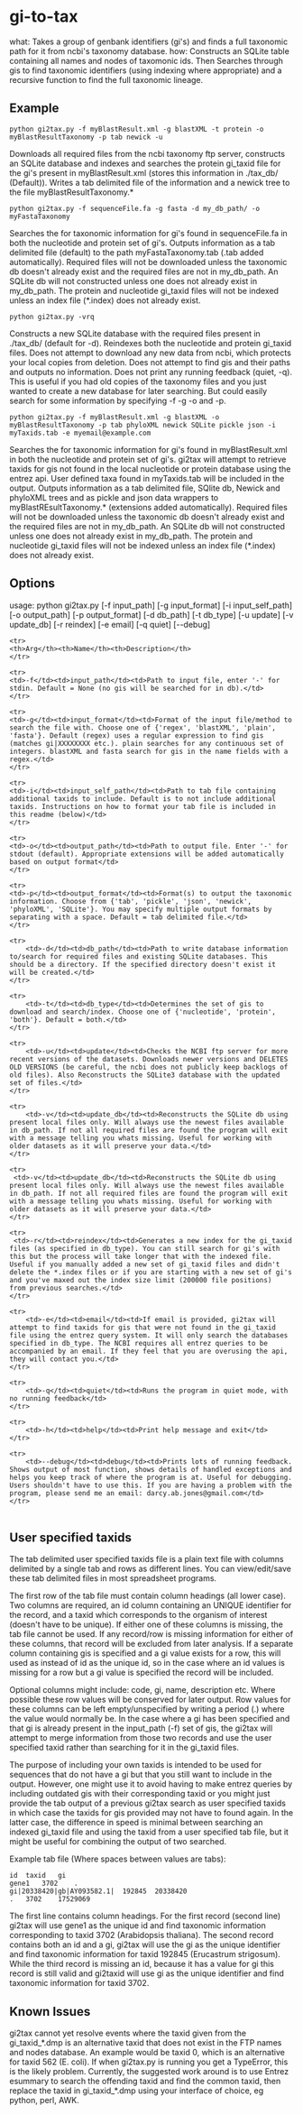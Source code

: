 gi-to-tax
=========

what: Takes a group of genbank identifiers (gi's) and finds a full taxonomic path for it from ncbi's taxonomy database.
how: Constructs an SQLite table containing all names and nodes of taxomonic ids. Then Searches through gis to find taxonomic identifiers (using indexing where appropriate) and a recursive function to find the full taxonomic lineage.


Example
-------------------------

	python gi2tax.py -f myBlastResult.xml -g blastXML -t protein -o myBlastResultTaxonomy -p tab newick -u

Downloads all required files from the ncbi taxonomy ftp server, constructs an SQLite database and indexes and searches the protein gi_taxid file for the gi's present in myBlastResult.xml (stores this information in ./tax_db/ (Default)). Writes a tab delimited file of the information and a newick tree to the file myBlastResultTaxonomy.*

	python gi2tax.py -f sequenceFile.fa -g fasta -d my_db_path/ -o myFastaTaxonomy

Searches the for taxonomic information for gi's found in sequenceFile.fa in both the nucleotide and protein set of gi's. Outputs information as a tab delimited file (default) to the path myFastaTaxonomy.tab (.tab added automatically). Required files will not be downloaded unless the taxonomic db doesn't already exist and the required files are not in my_db_path. An SQLite db will not constructed unless one does not already exist in my_db_path. The protein and nucleotide gi_taxid files will not be indexed unless an index file (*.index) does not already exist.

	python gi2tax.py -vrq

Constructs a new SQLite database with the required files present in ./tax_db/ (default for -d). Reindexes both the nucleotide and protein gi_taxid files. Does not attempt to download any new data from ncbi, which protects your local copies from deletion. Does not attempt to find gis and their paths and outputs no information. Does not print any running feedback (quiet, -q). This is useful if you had old copies of the taxonomy files and you just wanted to create a new database for later searching. But could easily search for some information by specifying -f -g -o and -p.

	python gi2tax.py -f myBlastResult.xml -g blastXML -o myBlastResultTaxonomy -p tab phyloXML newick SQLite pickle json -i myTaxids.tab -e myemail@example.com

Searches the for taxonomic information for gi's found in myBlastResult.xml in both the nucleotide and protein set of gi's. gi2tax will attempt to retrieve taxids for gis not found in the local nucleotide or protein database using the entrez api. User defined taxa found in myTaxids.tab will be included in the output. Outputs information as a tab delimited file, SQlite db, Newick and phyloXML trees and as pickle and json data wrappers to myBlastREsultTaxonomy.* (extensions added automatically). Required files will not be downloaded unless the taxonomic db doesn't already exist and the required files are not in my_db_path. An SQLite db will not constructed unless one does not already exist in my_db_path. The protein and nucleotide gi_taxid files will not be indexed unless an index file (*.index) does not already exist.


Options
-------------------------

usage: python gi2tax.py [-f input_path] [-g input_format] [-i input_self_path] [-o output_path] [-p output_format] [-d db_path] [-t db_type] [-u update] [-v update_db] [-r reindex] [-e email] [-q quiet] [--debug]

<table>

	<tr>
	<th>Arg</th><th>Name</th><th>Description</th>
	</tr>
	
	<tr>
	<td>-f</td><td>input_path</td><td>Path to input file, enter '-' for stdin. Default = None (no gis will be searched for in db).</td>
	</tr>
	
	<tr>
	<td>-g</td><td>input_format</td><td>Format of the input file/method to search the file with. Choose one of {'regex', 'blastXML', 'plain', 'fasta'}. Default (regex) uses a regular expression to find gis (matches gi|XXXXXXXX etc.). plain searches for any continuous set of integers. blastXML and fasta search for gis in the name fields with a regex.</td>
	</tr>

	<tr>
	<td>-i</td><td>input_self_path</td><td>Path to tab file containing additional taxids to include. Default is to not include additional taxids. Instructions on how to format your tab file is included in this readme (below)</td>
	</tr>

	<tr>
	<td>-o</td><td>output_path</td><td>Path to output file. Enter '-' for stdout (default). Appropriate extensions will be added automatically based on output format</td>
	</tr>

	<tr>
	<td>-p</td><td>output_format</td><td>Format(s) to output the taxonomic information. Choose from {'tab', 'pickle', 'json', 'newick', 'phyloXML', 'SQLite'}. You may specify multiple output formats by separating with a space. Default = tab delimited file.</td>
	</tr>

	<tr>
		<td>-d</td><td>db_path</td><td>Path to write database information to/search for required files and existing SQLite databases. This should be a directory. If the specified directory doesn't exist it will be created.</td>
	</tr>

	<tr>
		<td>-t</td><td>db_type</td><td>Determines the set of gis to download and search/index. Choose one of {'nucleotide', 'protein', 'both'}. Default = both.</td>
	</tr>

	<tr>
		<td>-u</td><td>update</td><td>Checks the NCBI ftp server for more recent versions of the datasets. Downloads newer versions and DELETES OLD VERSIONS (be careful, the ncbi does not publicly keep backlogs of old files). Also Reconstructs the SQLite3 database with the updated set of files.</td>
	</tr>

	<tr>
		<td>-v</td><td>update_db</td><td>Reconstructs the SQLite db using present local files only. Will always use the newest files available in db_path. If not all required files are found the program will exit with a message telling you whats missing. Useful for working with older datasets as it will preserve your data.</td>
	</tr>
	
	<tr>
	 <td>-v</td><td>update_db</td><td>Reconstructs the SQLite db using present local files only. Will always use the newest files available in db_path. If not all required files are found the program will exit with a message telling you whats missing. Useful for working with older datasets as it will preserve your data.</td>
	</tr>
	
	<tr>
	 <td>-r</td><td>reindex</td><td>Generates a new index for the gi_taxid files (as specified in db_type). You can still search for gi's with this but the process will take longer that with the indexed file. Useful if you manually added a new set of gi_taxid files and didn't delete the *.index files or if you are starting with a new set of gi's and you've maxed out the index size limit (200000 file positions)  from previous searches.</td>
	</tr>
	
	<tr>
		<td>-e</td><td>email</td><td>If email is provided, gi2tax will attempt to find taxids for gis that were not found in the gi_taxid file using the entrez query system. It will only search the databases specified in db_type. The NCBI requires all entrez queries to be accompanied by an email. If they feel that you are overusing the api, they will contact you.</td>
	</tr>

	<tr>
		<td>-q</td><td>quiet</td><td>Runs the program in quiet mode, with no running feedback</td>
	</tr>
	
	<tr>
		<td>-h</td><td>help</td><td>Print help message and exit</td>
	</tr>

	<tr>
		<td>--debug</td><td>debug</td><td>Prints lots of running feedback. Shows output of most function, shows details of handled exceptions and helps you keep track of where the program is at. Useful for debugging. Users shouldn't have to use this. If you are having a problem with the program, please send me an email: darcy.ab.jones@gmail.com</td>
	</tr>

</table>

User specified taxids
-------------------------

The tab delimited user specified taxids file is a plain text file with columns delimited by a single tab and rows as different lines. You can view/edit/save these tab delimited files in most spreadsheet programs.

The first row of the tab file must contain column headings (all lower case). Two columns are required, an id column containing an UNIQUE identifier for the record, and a taxid which corresponds to the organism of interest (doesn't have to be unique). If either one of these columns is missing, the tab file cannot be used. If any record/row is missing information for either of these columns, that record will be excluded from later analysis. If a separate column containing gis is specified and a gi value exists for a row, this will used as instead of id as the unique id, so in the case where an id values is missing for a row but a gi value is specified the record will be included.

Optional columns might include: code, gi, name, description etc. Where possible these row values will be conserved for later output. Row values for these columns can be left empty/unspecified by writing a period (.) where the value would normally be. In the case where a gi has been specified and that gi is already present in the input_path (-f) set of gis, the gi2tax will attempt to merge information from those two records and use the user specified taxid rather than searching for it in the gi_taxid files. 

The purpose of including your own taxids is intended to be used for sequences that do not have a gi but that you still want to include in the output. However, one might use it to avoid having to make entrez queries by including outdated gis with their corresponding taxid or you might just provide the tab output of a previous gi2tax search as user specified taxids in which case the taxids for gis provided may not have to found again. In the latter case, the difference in speed is minimal between searching an indexed gi_taxid file and using the taxid from a user specified tab file, but it might be useful for combining the output of two searched.

Example tab file (Where spaces between values are tabs):

	id	taxid	gi
	gene1	3702	.
	gi|20338420|gb|AY093582.1|	192845	20338420
	.	3702	17529069

The first line contains column headings. For the first record (second line) gi2tax will use gene1 as the unique id and find taxonomic information corresponding to taxid 3702 (Arabidopsis thaliana). The second record contains both an id and a gi, gi2tax will use the gi as the unique identifier and find taxonomic information for taxid 192845 (Erucastrum strigosum). While the third record is missing an id, because it has a value for gi this record is still valid and gi2taxid will use gi as the unique identifier and find taxonomic information for taxid 3702.


Known Issues
-------------------------

gi2tax cannot yet resolve events where the taxid given from the gi\_taxid\_\*.dmp is an alternative taxid that does not exist in the FTP names and nodes database.
An example would be taxid 0, which is an alternative for taxid 562 (E. coli).
If when gi2tax.py is running you get a TypeError, this is the likely problem. 
Currently, the suggested work around is to use Entrez esummary to search the offending taxid and find the common taxid, then replace the taxid in gi\_taxid\_\*.dmp using your interface of choice, eg python, perl, AWK.
